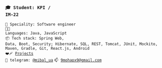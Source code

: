 ### <code>🎓 Student: KPI / IM-22</code>
<code>👷 Speciality: Software engineer</code>
<br>
<code>🧑‍💻 Languages: Java, JavaScript</code>
<br>
<code>📦 Tech stack: Spring Web, Data, Boot, Security; Hibernate, SQL, REST, Tomcat, JUnit, Mockito, Maven, Gradle, Git, React.js, Android</code>
<br>
<code>❤️‍🩹 [Projects](PROJECTS.md)</code>
<br>
<code>💬 telegram: [@mibal_ua](https://t.me/mibal_ua)</code>
<code>📫 [9mohapx9@gmail.com](mailto:9mohapx9@gmail.com)</code>
